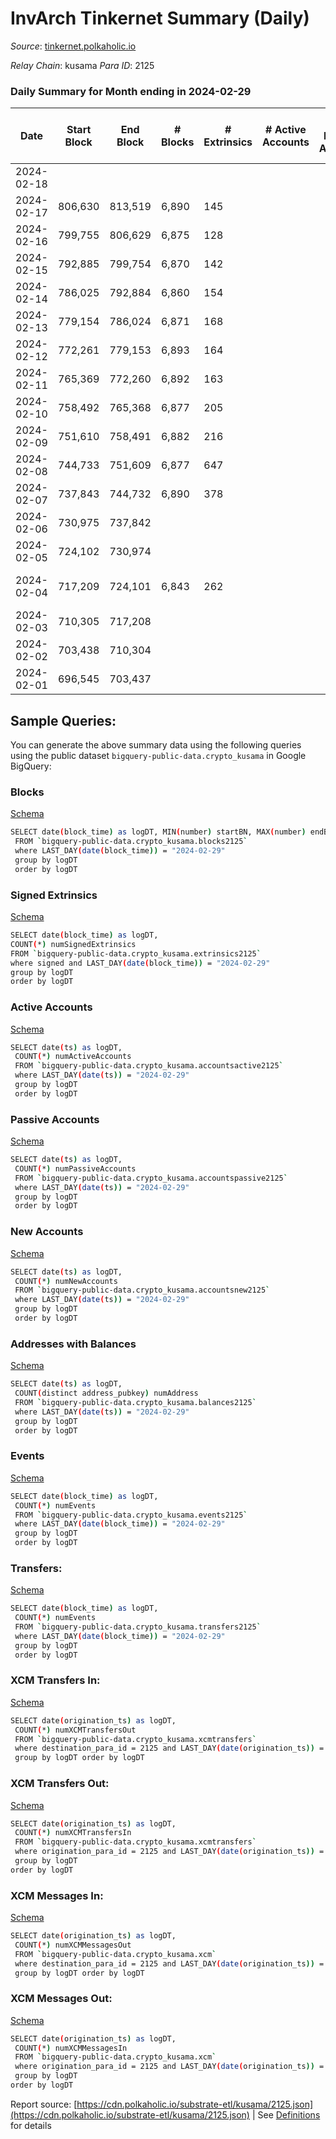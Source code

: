 # InvArch Tinkernet Summary (Daily)

_Source_: [tinkernet.polkaholic.io](https://tinkernet.polkaholic.io)

*Relay Chain*: kusama
*Para ID*: 2125



### Daily Summary for Month ending in 2024-02-29


| Date    | Start Block | End Block | # Blocks | # Extrinsics | # Active Accounts | # Passive Accounts | # New Accounts | # Addresses | # Events  | # Transfers ($USD) | # XCM Transfers In ($USD) | # XCM Transfers Out ($USD) | # XCM In | # XCM Out | Issues |
|---------|-------------|-----------|----------|--------------|-------------------|--------------------|----------------|-------------|-----------|--------------------|---------------------------|----------------------------|----------|-----------|--------|
| 2024-02-18 |  |  |  |  |  |  |  |  |  |   |   |   |  |  |  |
| 2024-02-17 | 806,630 | 813,519 | 6,890 | 145 |  |  |  | 1,817 | 21,234 | 2,623  |   |   |  |  |  |
| 2024-02-16 | 799,755 | 806,629 | 6,875 | 128 |  |  |  | 1,815 | 19,576 | 2,428  |   |   |  |  |  |
| 2024-02-15 | 792,885 | 799,754 | 6,870 | 142 |  |  |  | 1,813 | 20,066 | 2,546  |   |   |  |  |  |
| 2024-02-14 | 786,025 | 792,884 | 6,860 | 154 |  |  |  | 1,812 | 21,040 | 2,567  |   |   |  |  |  |
| 2024-02-13 | 779,154 | 786,024 | 6,871 | 168 |  |  |  | 1,811 | 21,055 | 2,764  |   |   |  |  |  |
| 2024-02-12 | 772,261 | 779,153 | 6,893 | 164 |  |  |  | 1,811 | 21,340 | 2,786  |   |   |  |  |  |
| 2024-02-11 | 765,369 | 772,260 | 6,892 | 163 |  |  |  | 1,811 | 20,792 | 2,916  |   |   |  |  |  |
| 2024-02-10 | 758,492 | 765,368 | 6,877 | 205 |  |  |  | 1,811 | 20,840 | 2,914  |   |   |  |  |  |
| 2024-02-09 | 751,610 | 758,491 | 6,882 | 216 |  |  |  | 1,785 | 23,183 | 3,522  |   |   |  |  |  |
| 2024-02-08 | 744,733 | 751,609 | 6,877 | 647 |  |  |  | 1,783 | 30,801 | 5,382  |   |   |  |  |  |
| 2024-02-07 | 737,843 | 744,732 | 6,890 | 378 |  |  |  | 1,779 | 27,108 | 4,517  |   |   |  |  |  |
| 2024-02-06 | 730,975 | 737,842 |  |  |  |  |  | 1,775 |  |   |   |   |  |  |  |
| 2024-02-05 | 724,102 | 730,974 |  |  |  |  |  | 1,775 |  |   | 1  |   |  |  |  |
| 2024-02-04 | 717,209 | 724,101 | 6,843 | 262 |  |  |  | 1,774 | 20,963 | 3,723  |   |   |  |  | 50 missing (0.73%) |
| 2024-02-03 | 710,305 | 717,208 |  |  |  |  |  | 1,774 |  |   | 1  |   |  |  |  |
| 2024-02-02 | 703,438 | 710,304 |  |  |  |  |  | 1,774 |  |   |   |   |  |  |  |
| 2024-02-01 | 696,545 | 703,437 |  |  |  |  |  | 1,774 |  |   | 2  |   | 2 |  |  |

## Sample Queries:
You can generate the above summary data using the following queries using the public dataset `bigquery-public-data.crypto_kusama` in Google BigQuery:


### Blocks 

[Schema](https://github.com/colorfulnotion/substrate-etl/blob/main/schema/blocks.json)

```bash
SELECT date(block_time) as logDT, MIN(number) startBN, MAX(number) endBN, COUNT(*) numBlocks 
 FROM `bigquery-public-data.crypto_kusama.blocks2125`  
 where LAST_DAY(date(block_time)) = "2024-02-29" 
 group by logDT 
 order by logDT
```

### Signed Extrinsics 

[Schema](https://github.com/colorfulnotion/substrate-etl/blob/main/schema/extrinsics.json)

```bash
SELECT date(block_time) as logDT, 
COUNT(*) numSignedExtrinsics 
FROM `bigquery-public-data.crypto_kusama.extrinsics2125`  
where signed and LAST_DAY(date(block_time)) = "2024-02-29" 
group by logDT 
order by logDT
```

### Active Accounts 

[Schema](https://github.com/colorfulnotion/substrate-etl/blob/main/schema/accountsactive.json)

```bash
SELECT date(ts) as logDT, 
 COUNT(*) numActiveAccounts 
 FROM `bigquery-public-data.crypto_kusama.accountsactive2125` 
 where LAST_DAY(date(ts)) = "2024-02-29" 
 group by logDT 
 order by logDT
```

### Passive Accounts 

[Schema](https://github.com/colorfulnotion/substrate-etl/blob/main/schema/accountspassive.json)

```bash
SELECT date(ts) as logDT, 
 COUNT(*) numPassiveAccounts 
 FROM `bigquery-public-data.crypto_kusama.accountspassive2125` 
 where LAST_DAY(date(ts)) = "2024-02-29" 
 group by logDT 
 order by logDT
```

### New Accounts 

[Schema](https://github.com/colorfulnotion/substrate-etl/blob/main/schema/accountsnew.json)

```bash
SELECT date(ts) as logDT, 
 COUNT(*) numNewAccounts 
 FROM `bigquery-public-data.crypto_kusama.accountsnew2125` 
 where LAST_DAY(date(ts)) = "2024-02-29" 
 group by logDT
 order by logDT
```

### Addresses with Balances 

[Schema](https://github.com/colorfulnotion/substrate-etl/blob/main/schema/balances.json)

```bash
SELECT date(ts) as logDT,
 COUNT(distinct address_pubkey) numAddress 
 FROM `bigquery-public-data.crypto_kusama.balances2125` 
 where LAST_DAY(date(ts)) = "2024-02-29" 
 group by logDT 
 order by logDT
```

### Events 

[Schema](https://github.com/colorfulnotion/substrate-etl/blob/main/schema/events.json)

```bash
SELECT date(block_time) as logDT, 
 COUNT(*) numEvents 
 FROM `bigquery-public-data.crypto_kusama.events2125` 
 where LAST_DAY(date(block_time)) = "2024-02-29" 
 group by logDT 
 order by logDT
```

### Transfers:

[Schema](https://github.com/colorfulnotion/substrate-etl/blob/main/schema/transfers.json)

```bash
SELECT date(block_time) as logDT, 
 COUNT(*) numEvents 
 FROM `bigquery-public-data.crypto_kusama.transfers2125` 
 where LAST_DAY(date(block_time)) = "2024-02-29" 
 group by logDT 
 order by logDT
```

### XCM Transfers In: 

[Schema](https://github.com/colorfulnotion/substrate-etl/blob/main/schema/xcmtransfers.json)

```bash
SELECT date(origination_ts) as logDT, 
 COUNT(*) numXCMTransfersOut 
 FROM `bigquery-public-data.crypto_kusama.xcmtransfers` 
 where destination_para_id = 2125 and LAST_DAY(date(origination_ts)) = "2024-02-29" 
 group by logDT order by logDT
```

### XCM Transfers Out: 

[Schema](https://github.com/colorfulnotion/substrate-etl/blob/main/schema/xcmtransfers.json)

```bash
SELECT date(origination_ts) as logDT, 
 COUNT(*) numXCMTransfersIn 
 FROM `bigquery-public-data.crypto_kusama.xcmtransfers` 
 where origination_para_id = 2125 and LAST_DAY(date(origination_ts)) = "2024-02-29" 
 group by logDT 
order by logDT
```

### XCM Messages In: 

[Schema](https://github.com/colorfulnotion/substrate-etl/blob/main/schema/xcm.json)

```bash
SELECT date(origination_ts) as logDT, 
 COUNT(*) numXCMMessagesOut 
 FROM `bigquery-public-data.crypto_kusama.xcm` 
 where destination_para_id = 2125 and LAST_DAY(date(origination_ts)) = "2024-02-29" 
 group by logDT order by logDT
```

### XCM Messages Out: 

[Schema](https://github.com/colorfulnotion/substrate-etl/blob/main/schema/xcm.json)

```bash
SELECT date(origination_ts) as logDT, 
 COUNT(*) numXCMMessagesIn 
 FROM `bigquery-public-data.crypto_kusama.xcm` 
 where origination_para_id = 2125 and LAST_DAY(date(origination_ts)) = "2024-02-29" 
 group by logDT 
order by logDT
```


Report source: [https://cdn.polkaholic.io/substrate-etl/kusama/2125.json](https://cdn.polkaholic.io/substrate-etl/kusama/2125.json) | See [Definitions](/DEFINITIONS.md) for details
